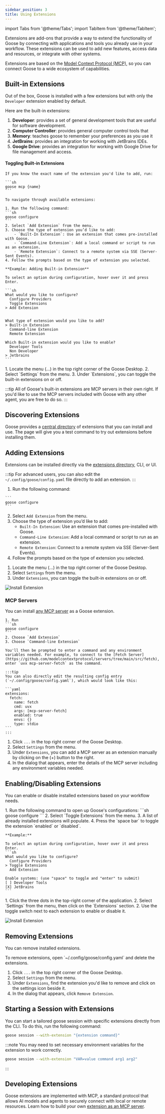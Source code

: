 ```yaml
---
sidebar_position: 3
title: Using Extensions
---
```


import Tabs from '@theme/Tabs';
import TabItem from '@theme/TabItem';

Extensions are add-ons that provide a way to extend the functionality of Goose by connecting with applications and tools you already use in your workflow. These extensions can be used to add new features, access data and resources, or integrate with other systems.

Extensions are based on the [Model Context Protocol (MCP)](https://github.com/modelcontextprotocol), so you can connect
Goose to a wide ecosystem of capabilities.

## Built-in Extensions
Out of the box, Goose is installed with a few extensions but with only the `Developer` extension enabled by default.

Here are the built-in extensions:

1. **Developer**: provides a set of general development tools that are useful for software development.
2. **Computer Controller**: provides general computer control tools that
3. **Memory**: teaches goose to remember your preferences as you use it
4. **JetBrains**: provides an integration for working with JetBrains IDEs.
5. **Google Drive**: provides an integration for working with Google Drive for file management and access.


#### Toggling Built-in Extensions

<Tabs groupId="interface">

  <TabItem value="cli" label="Goose CLI" default>
    
    If you know the exact name of the extension you'd like to add, run:

    ```sh
    goose mcp {name}
    ```

    To navigate through available extensions:

    1. Run the following command:
    ```sh
    goose configure
    ```
    2. Select `Add Extension` from the menu.
    3. Choose the type of extension you’d like to add:
        - `Built-In Extension`: Use an extension that comes pre-installed with Goose.
        - `Command-Line Extension`: Add a local command or script to run as an extension.
        - `Remote Extension`: Connect to a remote system via SSE (Server-Sent Events).
    4. Follow the prompts based on the type of extension you selected.

    **Example: Adding Built-in Extension**

    To select an option during configuration, hover over it and press Enter.

    ```sh 
    What would you like to configure?
      Configure Providers
      Toggle Extensions
    > Add Extension


    What type of extension would you like to add?
    > Built-in Extension
      Command-line Extension
      Remote Extension

    Which Built-in extension would you like to enable?
      Developer Tools
      Non Developer
    > Jetbrains
    ```
  </TabItem>
  <TabItem value="ui" label="Goose Desktop">
  1. Locate the menu (...) in the top right corner of the Goose Desktop.
  2. Select `Settings` from the menu.
  3. Under `Extensions`, you can toggle the built-in extensions on or off.
  </TabItem>
</Tabs>


:::tip
All of Goose's built-in extensions are MCP servers in their own right. If you'd like
to use the MCP servers included with Goose with any other agent, you are free to do so.
:::


## Discovering Extensions

Goose provides a [central directory][extensions-directory] of extensions that you can install and use. The page will give you a test command to try out extensions before installing them. 

## Adding Extensions

Extensions can be installed directly via the [extensions directory][extensions-directory], CLI, or UI.

:::tip
For advanced users, you can also edit the `~/.config/goose/config.yaml` file directly to add an extension. 
:::

<Tabs groupId="interface">
  <TabItem value="cli" label="Goose CLI" default>
  
  1. Run the following command: 

    ```
    goose configure
    ```
  2. Select `Add Extension` from the menu.
  3. Choose the type of extension you’d like to add:
      - `Built-In Extension`: Use an extension that comes pre-installed with Goose.
      - `Command-Line Extension`: Add a local command or script to run as an extension.
      - `Remote Extension`: Connect to a remote system via SSE (Server-Sent Events).
  4. Follow the prompts based on the type of extension you selected.
  </TabItem>
  <TabItem value="ui" label="Goose Desktop">
  
 
  1. Locate the menu (...) in the top right corner of the Goose Desktop.
  2. Select `Settings` from the menu.
  3. Under `Extensions`, you can toggle the built-in extensions on or off.

  ![Install Extension](../assets/guides/install-extension-ui.png)
  </TabItem>
</Tabs>

### MCP Servers

You can install [any MCP server](https://github.com/modelcontextprotocol/servers?tab=readme-ov-file#model-context-protocol-servers) as a Goose extension. 

<Tabs groupId="interface">
  <TabItem value="cli" label="Goose CLI" default>

    1. Run 
    ```sh
    goose configure
    ```
    2. Choose `Add Extension`
    3. Choose `Command-line Extension`

    You'll then be prompted to enter a command and any environment variables needed. For example, to connect to the [Fetch Server](https://github.com/modelcontextprotocol/servers/tree/main/src/fetch), enter `uvx mcp-server-fetch` as the command.

    :::tip
    You can also directly edit the resulting config entry (`~/.config/goose/config.yaml`), which would look like this:

    ```yaml
    extensions:
      fetch:
        name: fetch
        cmd: uvx
        args: [mcp-server-fetch]
        enabled: true
        envs: {}
        type: stdio
    ```
    :::
  </TabItem>
  <TabItem value="ui" label="Goose Desktop">

  1. Click `...` in the top right corner of the Goose Desktop.
  2. Select `Settings` from the menu.
  3. Under `Extensions`, you can add a MCP server as an extension manually by clicking on the (+) button to the right.
  4. In the dialog that appears, enter the details of the MCP server including any environment variables needed.
  </TabItem>
</Tabs>





## Enabling/Disabling Extensions

You can enable or disable installed extensions based on your workflow needs.

<Tabs groupId="interface">
  <TabItem value="cli" label="Goose CLI" default>
    1. Run the following command to open up Goose's configurations:
    ```sh
    goose configure
    ```
    2. Select `Toggle Extensions` from the menu.
    3. A list of already installed extensions will populate.
    4. Press the `space bar` to toggle the extension `enabled` or `disabled`. 

    **Example:**

    To select an option during configuration, hover over it and press Enter.
    ```sh
    What would you like to configure?
      Configure Providers
    > Toggle Extensions
      Add Extension

    Enable systems: (use "space" to toggle and "enter" to submit)
    [ ] Developer Tools 
    [X] JetBrains
    ```
  </TabItem>
  <TabItem value="ui" label="Goose Desktop">
  1. Click the three dots in the top-right corner of the application.
  2. Select `Settings` from the menu, then click on the `Extensions` section.
  2. Use the toggle switch next to each extension to enable or disable it.

  ![Install Extension](../assets/guides/manage-extensions-ui.png)

  </TabItem>
</Tabs>


## Removing Extensions

You can remove installed extensions. 

<Tabs groupId="interface">
<TabItem value="cli" label="Config file" default>
    To remove extensions, open `~/.config/goose/config.yaml` and delete the extensions.
  </TabItem>
  <TabItem value="ui" label="Goose Desktop">

  1. Click `...` in the top right corner of the Goose Desktop.
  2. Select `Settings` from the menu.
  3. Under `Extensions`, find the extension you'd like to remove and click on the settings icon beside it.
  4. In the dialog that appears, click `Remove Extension`.

  </TabItem>
</Tabs>





## Starting a Session with Extensions

You can start a tailored goose session with specific extensions directly from the CLI. To do this, run the following command:

```bash
goose session --with-extension "{extension command}"
```

:::note
You may need to set necessary environment variables for the extension to work correctly.
```bash
goose session --with-extension "VAR=value command arg1 arg2"
```
:::

## Developing Extensions
Goose extensions are implemented with MCP, a standard protocol that allows AI models and agents to securely connect with local or remote resources. Learn how to build your own [extension as an MCP server](https://modelcontextprotocol.io/quickstart/server).


[extensions-directory]: https://block.github.io/goose/v1/extensions
